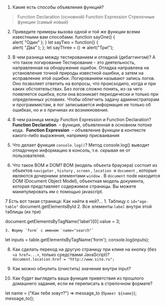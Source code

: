 
1. Какие есть способы объявления функций?   
> Function Declaration (основной)
> Function Expression
> Стрелочные функции (самый новый)
2. Приведите примеры вызова одной и той же функции всеми известными вам способами.
function sayOne() {       
  alert( "Один" );
}
let sayTwo = function() {  
  alert( "Два" );
};
let sayThree = () => alert("Три!");
3. В чем разница между тестированием и отладкой (дебаггингом)? А что такое логирование
Тестирование - это деятельность, направленная на обнаружение ошибок. Отладка направлена на установление точной природы известной ошибки, а затем на исправление этой ошибки.
Логированием называют запись логов. Оно позволяет ответить на вопросы, что происходило, когда и при каких обстоятельствах. Без логов сложно понять, из-за чего появляется ошибка, если она возникает периодически и только при определенных условиях. Чтобы облегчить задачу администраторам и программистам, в лог записывается информация не только об ошибках, но и о причинах их возникновения.

4. В чем разница между Function Expression и Function Declaration? 
**Function Declaration**
 – функция, объявленная в основном потоке кода. 
**Function Expression**
 – объявление функции в контексте какого-либо выражения, например присваивания

5. Что делает функция `console.log()`? 
Метод console.log() выводит отладочную информацию в консоль, т.е. скрывая ее от пользователей.

6. Что такое BOM и DOM? 
BOM (модель объекта браузера) состоит из объектов `navigator`
, `history`
, `screen`
, `location`
 и `document`
, которые являются дочерними элементами `window`
. В `document` node находится DOM (Document Object Model), объектная модель документа, которая представляет содержимое страницы. Вы можете манипулировать им с помощью javascript.

7 Есть вот такая страница:
    Как найти в ней?…
    1. Таблицу с `id="age-table"`
document.getElementsById
    2. Все элементы `label` внутри этой таблицы (их три)

document.getElementsByTagName('label')[0].value = 3;

    3. Форму `form` с именем `name="search"`
  let inputs = table.getElementsByTagName('form');
	console.log(inputs);

8.  Как сделать переход на другую страницу при клике на кнопку (без `<a href=...>`, только средствами JavaScript)?  
`document.location.href = "http://www.site.ru";`

9. Как можно обнулить (очистить) значение внутри input?  

10. Как будет выглядеть ваша функция приветствия из прошлого домашнего задания, если ее переписать в стрелочном формате?

let name = ("Как тебя зовут?") => message_to (`Привет ${name}`);
message_to();